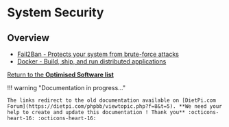 # System Security

## Overview

- [Fail2Ban - Protects your system from brute-force attacks](https://dietpi.com/phpbb/viewtopic.php?f=8&t=5&start=30#p452)  
- [Docker - Build, ship, and run distributed applications](https://dietpi.com/phpbb/viewtopic.php?f=8&t=5&start=110#p9120)  

[Return to the **Optimised Software list**](../dietpi_optimised_software)

!!! warning "Documentation in progress..." 

    The links redirect to the old documentation available on [DietPi.com Forum](https://dietpi.com/phpbb/viewtopic.php?f=8&t=5). **We need your help to create and update this documentation ! Thank you** :octicons-heart-16: :octicons-heart-16:


